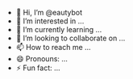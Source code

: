 - 👋 Hi, I’m @eautybot
- 👀 I’m interested in ...
- 🌱 I’m currently learning ...
- 💞️ I’m looking to collaborate on ...
- 📫 How to reach me ...
- 😄 Pronouns: ...
- ⚡ Fun fact: ...

<!---
eautybot/eautybot is a ✨ special ✨ repository because its `README.md` (this file) appears on your GitHub profile.
You can click the Preview link to take a look at your changes.
--->

